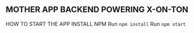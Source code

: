 ## MOTHER APP BACKEND POWERING X-ON-TON

HOW TO START THE APP
INSTALL NPM
Run `npm install`
Run `npm start`
